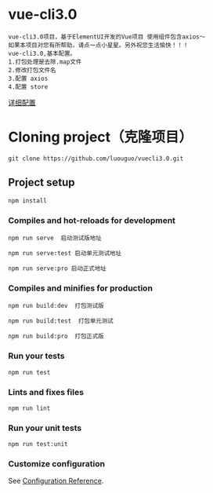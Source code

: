 # vue-cli3.0
```
vue-cli3.0项目，基于ElementUI开发的Vue项目 使用组件包含axios～
如果本项目对您有所帮助，请点一点小星星。另外祝您生活愉快！！！
vue-cli3.0,基本配置。
1.打包处理是去除.map文件
2.修改打包文件名
3.配置 axios
4.配置 store
```
[详细配置](https://cli.vuejs.org/zh/config)
# Cloning project（克隆项目）
```
git clone https://github.com/luouguo/vuecli3.0.git
```
## Project setup
```
npm install
```

### Compiles and hot-reloads for development
```
npm run serve  启动测试版地址

npm run serve:test 启动单元测试地址

npm run serve:pro 启动正式地址

```

### Compiles and minifies for production
```
npm run build:dev  打包测试版

npm run build:test  打包单元测试

npm run build:pro  打包正式版

```

### Run your tests
```
npm run test
```

### Lints and fixes files
```
npm run lint
```

### Run your unit tests
```
npm run test:unit
```

### Customize configuration
See [Configuration Reference](https://cli.vuejs.org/config/).
